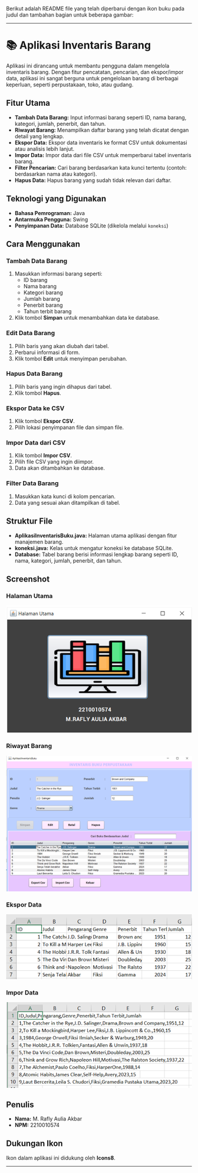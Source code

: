 Berikut adalah README file yang telah diperbarui dengan ikon buku pada judul dan tambahan bagian untuk beberapa gambar:

---

# 📚 Aplikasi Inventaris Barang

Aplikasi ini dirancang untuk membantu pengguna dalam mengelola inventaris barang. Dengan fitur pencatatan, pencarian, dan ekspor/impor data, aplikasi ini sangat berguna untuk pengelolaan barang di berbagai keperluan, seperti perpustakaan, toko, atau gudang.

## Fitur Utama

- **Tambah Data Barang:** Input informasi barang seperti ID, nama barang, kategori, jumlah, penerbit, dan tahun.
- **Riwayat Barang:** Menampilkan daftar barang yang telah dicatat dengan detail yang lengkap.
- **Ekspor Data:** Ekspor data inventaris ke format CSV untuk dokumentasi atau analisis lebih lanjut.
- **Impor Data:** Impor data dari file CSV untuk memperbarui tabel inventaris barang.
- **Filter Pencarian:** Cari barang berdasarkan kata kunci tertentu (contoh: berdasarkan nama atau kategori).
- **Hapus Data:** Hapus barang yang sudah tidak relevan dari daftar.

## Teknologi yang Digunakan

- **Bahasa Pemrograman:** Java
- **Antarmuka Pengguna:** Swing
- **Penyimpanan Data:** Database SQLite (dikelola melalui `koneksi`)

## Cara Menggunakan

### Tambah Data Barang
1. Masukkan informasi barang seperti:
   - ID barang
   - Nama barang
   - Kategori barang
   - Jumlah barang
   - Penerbit barang
   - Tahun terbit barang
2. Klik tombol **Simpan** untuk menambahkan data ke database.

### Edit Data Barang
1. Pilih baris yang akan diubah dari tabel.
2. Perbarui informasi di form.
3. Klik tombol **Edit** untuk menyimpan perubahan.

### Hapus Data Barang
1. Pilih baris yang ingin dihapus dari tabel.
2. Klik tombol **Hapus**.

### Ekspor Data ke CSV
1. Klik tombol **Ekspor CSV**.
2. Pilih lokasi penyimpanan file dan simpan file.

### Impor Data dari CSV
1. Klik tombol **Impor CSV**.
2. Pilih file CSV yang ingin diimpor.
3. Data akan ditambahkan ke database.

### Filter Data Barang
1. Masukkan kata kunci di kolom pencarian.
2. Data yang sesuai akan ditampilkan di tabel.

## Struktur File

- **AplikasiInventarisBuku.java:** Halaman utama aplikasi dengan fitur manajemen barang.
- **koneksi.java:** Kelas untuk mengatur koneksi ke database SQLite.
- **Database:** Tabel barang berisi informasi lengkap barang seperti ID, nama, kategori, jumlah, penerbit, dan tahun.

## Screenshot

### Halaman Utama

![Halaman Utama](screenshots/Utama.png)

### Riwayat Barang

![Riwayat Barang](screenshots/HalamanPerpustakaan.png)

### Ekspor Data

![Ekspor Data](screenshots/Export.png)

### Impor Data

![Impor Data](screenshots/Import.png)

## Penulis

- **Nama:** M. Rafly Aulia Akbar
- **NPM:** 2210010574

## Dukungan Ikon

Ikon dalam aplikasi ini didukung oleh **Icons8**.

---